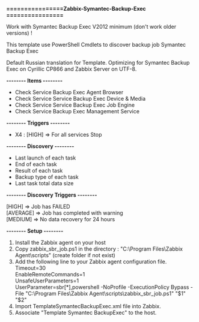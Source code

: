 **================Zabbix-Symantec-Backup-Exec ================**

Work with Symantec Backup Exec V2012 minimum (don't work older versions) !

This template use PowerShell Cmdlets to discover backup job Symantec Backup Exec

Default Russian translation for Template.
Optimizing for Symantec Backup Exec on Cyrillic CP866 and Zabbix Server on UTF-8.

**-------- Items --------**

  - Check Service Backup Exec Agent Browser
  - Check Service Service Backup Exec Device & Media
  - Check Service	Service Backup Exec Job Engine
  - Check Service Backup Exec Management Service

**-------- Triggers --------**

  - X4 : [HIGH] => For all services Stop

**-------- Discovery --------**

  - Last launch of each task
  - End of each task
  - Result of each task
  - Backup type of each task
  - Last task total data size

**-------- Discovery Triggers --------**

[HIGH] => Job has FAILED <br>
[AVERAGE] => Job has completed with warning<br>
[MEDIUM] => No data recovery for 24 hours<br>


**-------- Setup --------**

1. Install the Zabbix agent on your host
2. Copy zabbix_sbr_job.ps1 in the directory : "C:\Program Files\Zabbix Agent\scripts" (create folder if not exist)
3. Add the following line to your Zabbix agent configuration file.<br>
Timeout=30 <br>
EnableRemoteCommands=1 <br>
UnsafeUserParameters=1 <br>
UserParameter=sbr[*],powershell -NoProfile -ExecutionPolicy Bypass -File "C:\Program Files\Zabbix Agent\scripts\zabbix_sbr_job.ps1" "$1" "$2"
4. Import TemplateSymantecBackupExec.xml file into Zabbix.
5. Associate "Template Symantec BackupExec" to the host.
